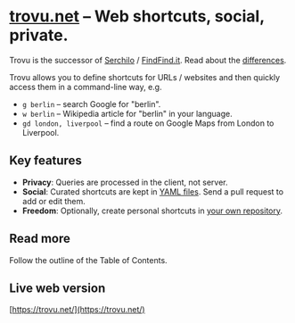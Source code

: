 # [trovu.net](https://trovu.net/) – Web shortcuts, social, private.

Trovu is the successor of [Serchilo](https://github.com/georgjaehnig/serchilo-drupal) / [FindFind.it](https://www.findfind.it/). Read about the [differences](legacy/differences.md).

Trovu allows you to define shortcuts for URLs / websites and then quickly access them in a command-line way, e.g.

-   `g berlin` – search Google for "berlin".
-   `w berlin` – Wikipedia article for "berlin" in your language.
-   `gd london, liverpool` – find a route on Google Maps from London to Liverpool.

## Key features

-   **Privacy**: Queries are processed in the client, not server.
-   **Social**: Curated shortcuts are kept in [YAML files](https://github.com/trovu/trovu/tree/master/data/). Send a pull request to add or edit them.
-   **Freedom**: Optionally, create personal shortcuts in [your own repository](https://github.com/trovu/trovu-data-user).

## Read more

Follow the outline of the Table of Contents.

## Live web version

[https://trovu.net/](https://trovu.net/)
